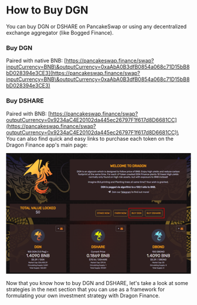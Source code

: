 # How to Buy DGN

You can buy DGN or DSHARE on PancakeSwap or using any decentralized exchange aggregator (like Bogged Finance).

### Buy DGN

Paired with native BNB: [https://pancakeswap.finance/swap?inputCurrency=BNB\&outputCurrency=0xaAbA0B3dfB0854a068c71D15bB8bD028394e3CE3](https://pancakeswap.finance/swap?inputCurrency=BNB\&outputCurrency=0xaAbA0B3dfB0854a068c71D15bB8bD028394e3CE3)


### Buy DSHARE

Paired with BNB: [https://pancakeswap.finance/swap?outputCurrency=0x9234aC4E20102da445ec26797F1f617d8D6681CC](https://pancakeswap.finance/swap?outputCurrency=0x9234aC4E20102da445ec26797F1f617d8D6681CC)\
\
You can also find quick and easy links to purchase each token on the Dragon Finance app's main page:

![](<../../.gitbook/assets/buydgn.png>)

Now that you know how to buy DGN and DSHARE, let's take a look at some strategies in the next section that you can use as a framework for formulating your own investment strategy with Dragon Finance.
